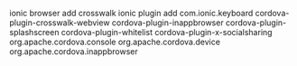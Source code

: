 ionic browser add crosswalk
ionic plugin add com.ionic.keyboard cordova-plugin-crosswalk-webview cordova-plugin-inappbrowser cordova-plugin-splashscreen cordova-plugin-whitelist cordova-plugin-x-socialsharing org.apache.cordova.console org.apache.cordova.device org.apache.cordova.inappbrowser
